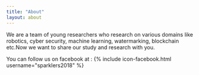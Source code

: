 ```yaml
---
title: "About"
layout: about
---
```


We are a team of young researchers who research on various domains like robotics, cyber security, machine learning, watermarking, blockchain etc.Now we want to share our study and  research with you.

You can follow us on facebook at : {% include icon-facebook.html username="sparklers2018" %}
